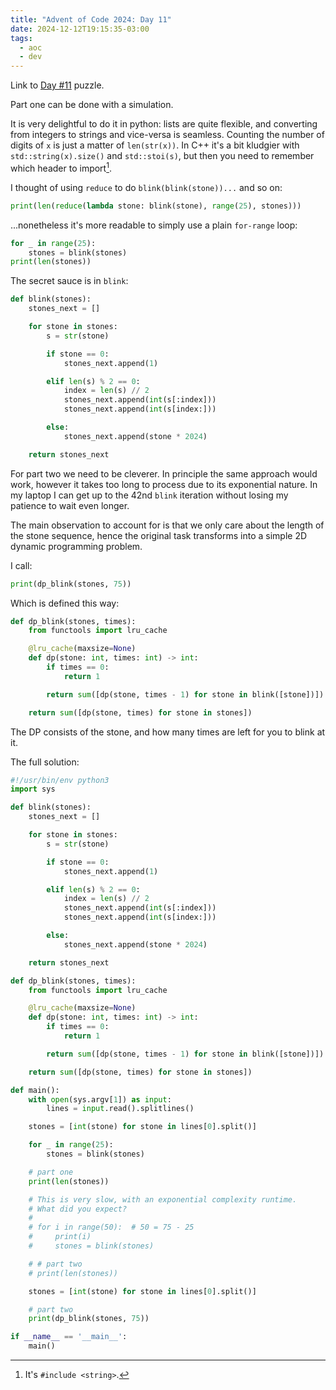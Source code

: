 ```yaml
---
title: "Advent of Code 2024: Day 11"
date: 2024-12-12T19:15:35-03:00
tags:
  - aoc
  - dev
---
```


Link to [Day #11](https://adventofcode.com/2024/day/11) puzzle.

Part one can be done with a simulation.

It is very delightful to do it in python: lists are quite flexible, and
converting from integers to strings and vice-versa is seamless. Counting the
number of digits of `x` is just a matter of `len(str(x))`. In C++ it's a bit
kludgier with `std::string(x).size()` and `std::stoi(s)`, but then you need to
remember which header to import[^1].

I thought of using `reduce` to do `blink(blink(stone))...` and so on:

```python
print(len(reduce(lambda stone: blink(stone), range(25), stones)))
```

...nonetheless it's more readable to simply use a plain `for-range` loop:

```python
for _ in range(25):
    stones = blink(stones)
print(len(stones))
```

The secret sauce is in `blink`:

```python
def blink(stones):
    stones_next = []

    for stone in stones:
        s = str(stone)

        if stone == 0:
            stones_next.append(1)

        elif len(s) % 2 == 0:
            index = len(s) // 2
            stones_next.append(int(s[:index]))
            stones_next.append(int(s[index:]))

        else:
            stones_next.append(stone * 2024)

    return stones_next
```

For part two we need to be cleverer. In principle the same approach would work,
however it takes too long to process due to its exponential nature. In my laptop
I can get up to the 42nd `blink` iteration without losing my patience to wait
even longer.

The main observation to account for is that we only care about the length of the
stone sequence, hence the original task transforms into a simple 2D dynamic
programming problem.

I call:

```python
print(dp_blink(stones, 75))
```

Which is defined this way:

```python
def dp_blink(stones, times):
    from functools import lru_cache

    @lru_cache(maxsize=None)
    def dp(stone: int, times: int) -> int:
        if times == 0:
            return 1

        return sum([dp(stone, times - 1) for stone in blink([stone])])

    return sum([dp(stone, times) for stone in stones])
```

The DP consists of the stone, and how many times are left for you to blink at it.

The full solution:

```python
#!/usr/bin/env python3
import sys

def blink(stones):
    stones_next = []

    for stone in stones:
        s = str(stone)

        if stone == 0:
            stones_next.append(1)

        elif len(s) % 2 == 0:
            index = len(s) // 2
            stones_next.append(int(s[:index]))
            stones_next.append(int(s[index:]))

        else:
            stones_next.append(stone * 2024)

    return stones_next

def dp_blink(stones, times):
    from functools import lru_cache

    @lru_cache(maxsize=None)
    def dp(stone: int, times: int) -> int:
        if times == 0:
            return 1

        return sum([dp(stone, times - 1) for stone in blink([stone])])

    return sum([dp(stone, times) for stone in stones])

def main():
    with open(sys.argv[1]) as input:
        lines = input.read().splitlines()

    stones = [int(stone) for stone in lines[0].split()]

    for _ in range(25):
        stones = blink(stones)

    # part one
    print(len(stones))

    # This is very slow, with an exponential complexity runtime.
    # What did you expect?
    #
    # for i in range(50):  # 50 = 75 - 25
    #     print(i)
    #     stones = blink(stones)

    # # part two
    # print(len(stones))

    stones = [int(stone) for stone in lines[0].split()]

    # part two
    print(dp_blink(stones, 75))

if __name__ == '__main__':
    main()
```

[^1]: It's `#include <string>`.
